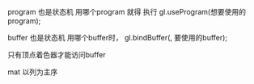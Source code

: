 program 也是状态机
用哪个program 就得 执行 gl.useProgram(想要使用的program);

buffer 也是状态机
用哪个buffer时， gl.bindBuffer(, 要使用的buffer);

只有顶点着色器才能访问buffer

mat 以列为主序